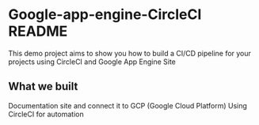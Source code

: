 # Google-app-engine-CircleCI README

This demo project aims to show you how to build a CI/CD pipeline for your projects using CircleCI and Google App Engine Site  

## What we built
Documentation site and connect it to GCP (Google Cloud Platform)
Using CircleCI for automation
